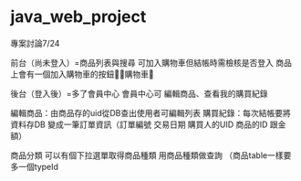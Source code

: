 # java_web_project

專案討論7/24

前台（尚未登入）=商品列表與搜尋
可加入購物車但結帳時需檢核是否登入
商品上會有一個加入購物車的按鈕􁄂􀆔購物車􏿿

後台（登入後）=多了會員中心
會員中心可 編輯商品、查看我的購買紀錄

編輯商品：由商品存的uid從DB查出使用者可編輯列表
購買紀錄：每次結帳要將資料存DB 變成一筆訂單資訊（訂單編號 交易日期 購買人的UID 商品的ID 跟金額）

商品分類 可以有個下拉選單取得商品種類 用商品種類做查詢 （商品table一樣要多一個typeId
